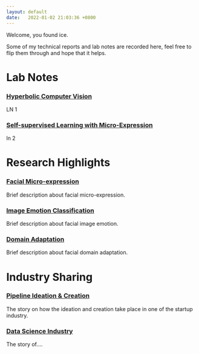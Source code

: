 ```yaml
---
layout: default
date:   2022-01-02 21:03:36 +0800
---
```


Welcome, you found ice.

Some of my technical reports and lab notes are recorded here, feel free to flip them through and hope that it helps.


<!-- [Lab notes for Jan](./logs/another-page.html). -->

# Lab Notes
### [Hyperbolic Computer Vision](/labNotes/2023/01/02/hyperbolicCV.html)
LN 1
### [Self-supervised Learning with Micro-Expression](/labNotes/2023/01/02/SSLME.html)
ln 2

# Research Highlights
### [Facial Micro-expression](/research/2023/01/02/microExpression.html)
Brief description about facial micro-expression.
### [Image Emotion Classification](/research/2023/01/02/imageEmotion.html)
Brief description about facial image emotion.
### [Domain Adaptation](/research/2023/01/02/domainAdaptation.html)
Brief description about facial domain adaptation.

# Industry Sharing
### [Pipeline Ideation & Creation](/industry/2023/01/02/pipelineCreation.html)
The story on how the ideation and creation take place in one of the startup industry.
### [Data Science Industry](/industry/2023/01/02/dataScience.html)
The story of....
### []()